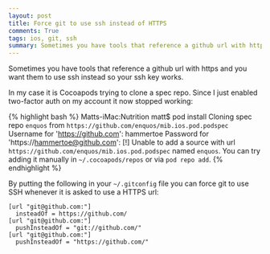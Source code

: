 ```yaml
---
layout: post
title: Force git to use ssh instead of HTTPS
comments: True
tags: ios, git, ssh
summary: Sometimes you have tools that reference a github url with https and you want them to use ssh instead so your ssh key works
---
```


Sometimes you have tools that reference a github url with https and you want them to use ssh instead so your ssh key works.

In my case it is Cocoapods trying to clone a spec repo. Since I just enabled two-factor auth on my account it now stopped working:

{% highlight bash %}
Matts-iMac:Nutrition matt$ pod install
Cloning spec repo `enquos` from `https://github.com/enquos/mib.ios.pod.podspec`
Username for 'https://github.com': hammertoe
Password for 'https://hammertoe@github.com': 
[!] Unable to add a source with url `https://github.com/enquos/mib.ios.pod.podspec` named `enquos`.
You can try adding it manually in `~/.cocoapods/repos` or via `pod repo add`.
{% endhighlight %}

By putting the following in your `~/.gitconfig` file you can force git to use SSH whenever it is asked to use a HTTPS url:

```
[url "git@github.com:"]
  insteadOf = https://github.com/
[url "git@github.com:"]
  pushInsteadOf = "git://github.com/"
[url "git@github.com:"]
  pushInsteadOf = "https://github.com/"

```